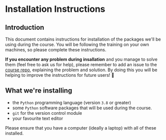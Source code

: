 # Installation Instructions

## Introduction

This document contains instructions for installation of the packages we'll be using during the course.
You will be following the training on your own machines, so please complete these instructions.

**If you encounter any problem during insallation** and you manage to solve them (feel free to ask us for help), please remember to add an issue to the [course repo](https://github.com/alan-turing-institute/rsd-engineeringcourse), explaining the problem and solution.
By doing this you will be helping to improve the instructions for future users! :tada:

## What we're installing

- the `Python` programming language (version `3.8` or greater)
- some `Python` software packages that will be used during the course.
- `git` for the version control module
- your favourite text editor

Please ensure that you have a computer (ideally a laptop) with all of these installed.
